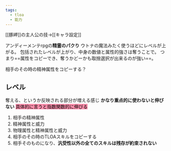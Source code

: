 ```yaml
---
tags:
  - tloa
  - 能力
---
```

[[豚岬]]の主人公の技→[[キャラ設定]]

アンディーメンテrpgの**精霊のパクり**
ウトナの魔法みたく使うほどにレベルが上がる。
包括されたレベルが上がり、中身の数値と属性的強さは奪うことで。
つまり==属性をコピーでき、奪うかどーかも取捨選択が出来るのが強い==。

相手のその時の精神属性をコピーする？

## レベル
奪える、というか反映される部分が増える感じ
**かなり重点的に使わないと伸びない**
<mark style="background: #FF5582A6;">具体的に言うと指数関数的に伸びる</mark>
1. 相手の精神属性
2. 精神属性と威力
3. 物理属性と精神属性と威力
4. 相手のその時のTLOAスキルをコピーする
5. 相手そのものになり、**汎受性以外の全てのスキルは残存が約束されない**